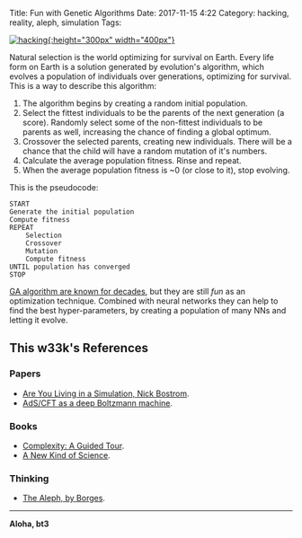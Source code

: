 Title: Fun with Genetic Algorithms
Date: 2017-11-15 4:22
Category: hacking, reality, aleph, simulation
Tags: 


[![hacking](./cyberpunk/h1.png){:height="300px" width="400px"}](https://www.youtube.com/watch?v=6j_3MuyEMt0)


Natural selection is the world optimizing for survival on Earth. Every life form on Earth is a solution generated by evolution's algorithm, which evolves a population of individuals over generations, optimizing for survival. This is a way to describe this algorithm:

1. The algorithm begins by creating a random initial population.
2. Select the fittest individuals to be the parents of the next generation (a score). Randomly select some of the non-fittest individuals to be parents as well, increasing the chance of finding a global optimum.
3. Crossover the selected parents, creating new individuals. There will be a chance that the child will have a random mutation of it's numbers.
4. Calculate the average population fitness. Rinse and repeat.
5. When the average population fitness is ~0 (or close to it), stop evolving.

This is the pseudocode:

```
START
Generate the initial population
Compute fitness
REPEAT
    Selection
    Crossover
    Mutation
    Compute fitness
UNTIL population has converged
STOP
```

[GA algorithm are known for decades](https://en.wikipedia.org/wiki/Genetic_algorithm), but they are still *fun* as an optimization technique. Combined with neural networks they can help to find the best hyper-parameters, by creating a population of many NNs and letting it evolve.



## This w33k's References

### Papers 
* [Are You Living in a Simulation, Nick Bostrom](https://www.simulation-argument.com/simulation.pdf).
* [AdS/CFT as a deep Boltzmann machine](https://arxiv.org/pdf/1903.04951.pdf).

### Books 
* [Complexity: A Guided Tour](https://www.amazon.com/Complexity-Guided-Tour-Melanie-Mitchell/dp/0199798109).
* [A New Kind of Science](https://www.amazon.com/New-Kind-Science-Stephen-Wolfram/dp/1579550088/).

### Thinking 
* [The Aleph, by Borges](http://web.mit.edu/allanmc/www/borgesaleph.pdf).

----

**Aloha, bt3**